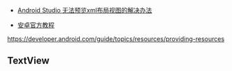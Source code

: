 
- [Android Studio 无法预览xml布局视图的解决办法](https://blog.csdn.net/lvyoujt/article/details/73283762)

- [安卓官方教程](https://developer.android.com/training/basics/firstapp/)

https://developer.android.com/guide/topics/resources/providing-resources

## TextView
